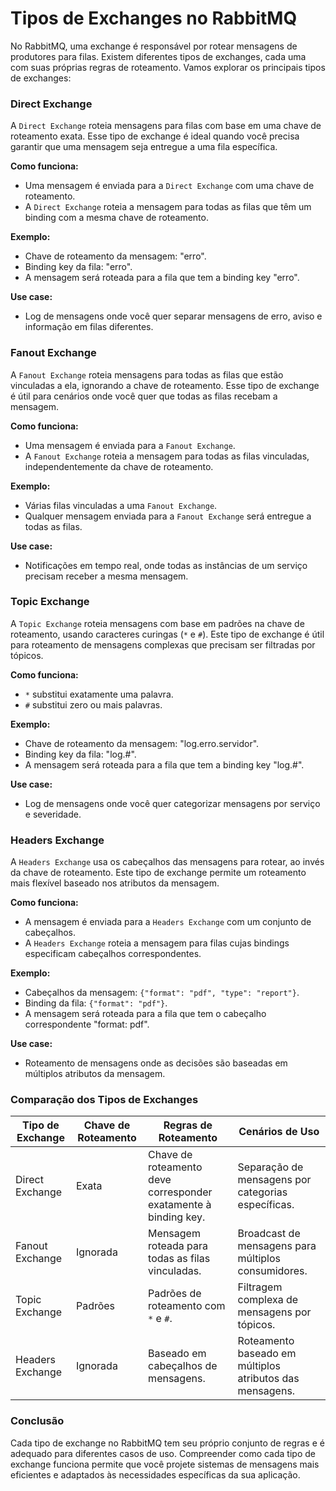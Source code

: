 # Tipos de Exchanges no RabbitMQ

No RabbitMQ, uma exchange é responsável por rotear mensagens de produtores para filas. Existem diferentes tipos de exchanges, cada uma com suas próprias regras de roteamento. Vamos explorar os principais tipos de exchanges:

### Direct Exchange

A `Direct Exchange` roteia mensagens para filas com base em uma chave de roteamento exata. Esse tipo de exchange é ideal quando você precisa garantir que uma mensagem seja entregue a uma fila específica.

**Como funciona:**
- Uma mensagem é enviada para a `Direct Exchange` com uma chave de roteamento.
- A `Direct Exchange` roteia a mensagem para todas as filas que têm um binding com a mesma chave de roteamento.

**Exemplo:**
- Chave de roteamento da mensagem: "erro".
- Binding key da fila: "erro".
- A mensagem será roteada para a fila que tem a binding key "erro".

**Use case:**
- Log de mensagens onde você quer separar mensagens de erro, aviso e informação em filas diferentes.

### Fanout Exchange

A `Fanout Exchange` roteia mensagens para todas as filas que estão vinculadas a ela, ignorando a chave de roteamento. Esse tipo de exchange é útil para cenários onde você quer que todas as filas recebam a mensagem.

**Como funciona:**
- Uma mensagem é enviada para a `Fanout Exchange`.
- A `Fanout Exchange` roteia a mensagem para todas as filas vinculadas, independentemente da chave de roteamento.

**Exemplo:**
- Várias filas vinculadas a uma `Fanout Exchange`.
- Qualquer mensagem enviada para a `Fanout Exchange` será entregue a todas as filas.

**Use case:**
- Notificações em tempo real, onde todas as instâncias de um serviço precisam receber a mesma mensagem.

### Topic Exchange

A `Topic Exchange` roteia mensagens com base em padrões na chave de roteamento, usando caracteres curingas (`*` e `#`). Este tipo de exchange é útil para roteamento de mensagens complexas que precisam ser filtradas por tópicos.

**Como funciona:**
- `*` substitui exatamente uma palavra.
- `#` substitui zero ou mais palavras.

**Exemplo:**
- Chave de roteamento da mensagem: "log.erro.servidor".
- Binding key da fila: "log.#".
- A mensagem será roteada para a fila que tem a binding key "log.#".

**Use case:**
- Log de mensagens onde você quer categorizar mensagens por serviço e severidade.

### Headers Exchange

A `Headers Exchange` usa os cabeçalhos das mensagens para rotear, ao invés da chave de roteamento. Este tipo de exchange permite um roteamento mais flexível baseado nos atributos da mensagem.

**Como funciona:**
- A mensagem é enviada para a `Headers Exchange` com um conjunto de cabeçalhos.
- A `Headers Exchange` roteia a mensagem para filas cujas bindings especificam cabeçalhos correspondentes.

**Exemplo:**
- Cabeçalhos da mensagem: `{"format": "pdf", "type": "report"}`.
- Binding da fila: `{"format": "pdf"}`.
- A mensagem será roteada para a fila que tem o cabeçalho correspondente "format: pdf".

**Use case:**
- Roteamento de mensagens onde as decisões são baseadas em múltiplos atributos da mensagem.

### Comparação dos Tipos de Exchanges

| Tipo de Exchange | Chave de Roteamento | Regras de Roteamento | Cenários de Uso |
|------------------|---------------------|----------------------|-----------------|
| Direct Exchange  | Exata               | Chave de roteamento deve corresponder exatamente à binding key. | Separação de mensagens por categorias específicas. |
| Fanout Exchange  | Ignorada            | Mensagem roteada para todas as filas vinculadas. | Broadcast de mensagens para múltiplos consumidores. |
| Topic Exchange   | Padrões             | Padrões de roteamento com `*` e `#`. | Filtragem complexa de mensagens por tópicos. |
| Headers Exchange | Ignorada            | Baseado em cabeçalhos de mensagens. | Roteamento baseado em múltiplos atributos das mensagens. |

### Conclusão

Cada tipo de exchange no RabbitMQ tem seu próprio conjunto de regras e é adequado para diferentes casos de uso. Compreender como cada tipo de exchange funciona permite que você projete sistemas de mensagens mais eficientes e adaptados às necessidades específicas da sua aplicação.